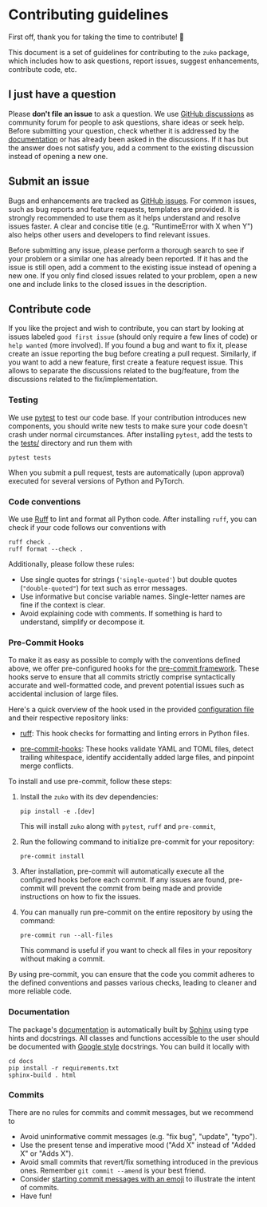 # Contributing guidelines

First off, thank you for taking the time to contribute! 🎉

This document is a set of guidelines for contributing to the `zuko` package, which includes how to ask questions, report issues, suggest enhancements, contribute code, etc.

## I just have a question

Please **don't file an issue** to ask a question. We use [GitHub discussions](https://github.com/probabilists/zuko/discussions) as community forum for people to ask questions, share ideas or seek help. Before submitting your question, check whether it is addressed by the [documentation](https://zuko.readthedocs.io) or has already been asked in the discussions. If it has but the answer does not satisfy you, add a comment to the existing discussion instead of opening a new one.

## Submit an issue

Bugs and enhancements are tracked as [GitHub issues](https://github.com/probabilists/zuko/issues). For common issues, such as bug reports and feature requests, templates are provided. It is strongly recommended to use them as it helps understand and resolve issues faster. A clear and concise title (e.g. "RuntimeError with X when Y") also helps other users and developers to find relevant issues.

Before submitting any issue, please perform a thorough search to see if your problem or a similar one has already been reported. If it has and the issue is still open, add a comment to the existing issue instead of opening a new one. If you only find closed issues related to your problem, open a new one and include links to the closed issues in the description.

## Contribute code

If you like the project and wish to contribute, you can start by looking at issues labeled `good first issue` (should only require a few lines of code) or `help wanted` (more involved). If you found a bug and want to fix it, please create an issue reporting the bug before creating a pull request. Similarly, if you want to add a new feature, first create a feature request issue. This allows to separate the discussions related to the bug/feature, from the discussions related to the fix/implementation.

### Testing

We use [pytest](https://docs.pytest.org) to test our code base. If your contribution introduces new components, you should write new tests to make sure your code doesn't crash under normal circumstances. After installing `pytest`, add the tests to the [tests/](tests) directory and run them with

```
pytest tests
```

When you submit a pull request, tests are automatically (upon approval) executed for several versions of Python and PyTorch.

### Code conventions

We use [Ruff](https://github.com/astral-sh/ruff) to lint and format all Python code. After installing `ruff`, you can check if your code follows our conventions with

```
ruff check .
ruff format --check .
```

Additionally, please follow these rules:

* Use single quotes for strings (`'single-quoted'`) but double quotes (`"double-quoted"`) for text such as error messages.
* Use informative but concise variable names. Single-letter names are fine if the context is clear.
* Avoid explaining code with comments. If something is hard to understand, simplify or decompose it.

### Pre-Commit Hooks

To make it as easy as possible to comply with the conventions defined above, we offer pre-configured hooks for the [pre-commit framework](https://pre-commit.com/). These hooks serve to ensure that all commits strictly comprise syntactically accurate and well-formatted code, and prevent potential issues such as accidental inclusion of large files.

Here's a quick overview of the hook used in the provided [configuration file](./.pre-commit-config.yaml) and their respective repository links:

- [ruff](https://github.com/astral-sh/ruff): This hook checks for formatting and linting errors in Python files.

- [pre-commit-hooks](https://github.com/pre-commit/pre-commit-hooks): These hooks validate YAML and TOML files, detect trailing whitespace, identify accidentally added large files, and pinpoint merge conflicts.

To install and use pre-commit, follow these steps:

1. Install the `zuko` with its dev dependencies:
   ```
   pip install -e .[dev]
   ```

   This will install `zuko` along with `pytest`, `ruff` and `pre-commit`,

2. Run the following command to initialize pre-commit for your repository:
   ```
   pre-commit install
   ```

3. After installation, pre-commit will automatically execute all the configured hooks before each commit. If any issues are found, pre-commit will prevent the commit from being made and provide instructions on how to fix the issues.

4. You can manually run pre-commit on the entire repository by using the command:
   ```
   pre-commit run --all-files
   ```

   This command is useful if you want to check all files in your repository without making a commit.

By using pre-commit, you can ensure that the code you commit adheres to the defined conventions and passes various checks, leading to cleaner and more reliable code.

### Documentation

The package's [documentation](https://zuko.readthedocs.io) is automatically built by [Sphinx](https://www.sphinx-doc.org) using type hints and docstrings. All classes and functions accessible to the user should be documented with [Google style](https://google.github.io/styleguide/pyguide.html#38-comments-and-docstrings) docstrings. You can build it locally with

```
cd docs
pip install -r requirements.txt
sphinx-build . html
```

### Commits

There are no rules for commits and commit messages, but we recommend to

* Avoid uninformative commit messages (e.g. "fix bug", "update", "typo").
* Use the present tense and imperative mood ("Add X" instead of "Added X" or "Adds X").
* Avoid small commits that revert/fix something introduced in the previous ones. Remember `git commit --amend` is your best friend.
* Consider [starting commit messages with an emoji](https://gitmoji.dev) to illustrate the intent of commits.
* Have fun!
